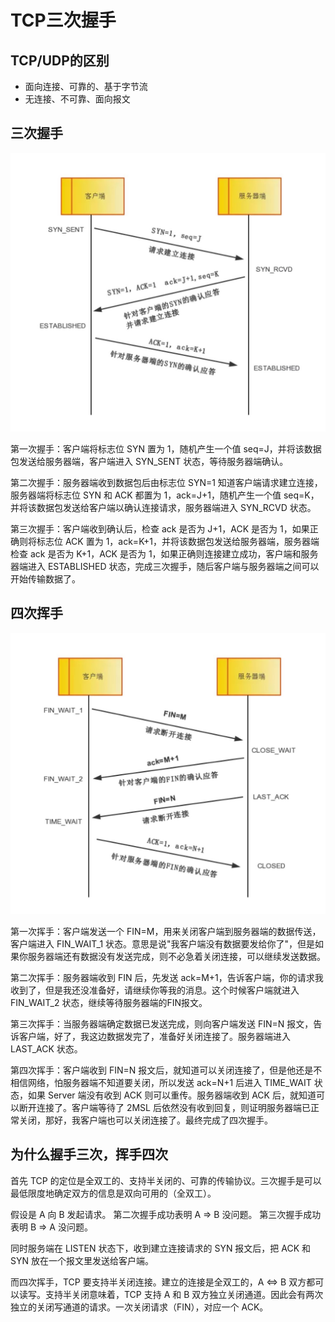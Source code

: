 # TCP三次握手

## TCP/UDP的区别

- 面向连接、可靠的、基于字节流
- 无连接、不可靠、面向报文

## 三次握手

![三次握手](https://raw.githubusercontent.com/ZhiyuSun/assets/master/pic/%E4%B8%89%E6%AC%A1%E6%8F%A1%E6%89%8B.jpg)

第一次握手：客户端将标志位 SYN 置为 1，随机产生一个值 seq=J，并将该数据包发送给服务器端，客户端进入 SYN_SENT 状态，等待服务器端确认。

第二次握手：服务器端收到数据包后由标志位 SYN=1 知道客户端请求建立连接，服务器端将标志位 SYN 和 ACK 都置为 1，ack=J+1，随机产生一个值 seq=K，并将该数据包发送给客户端以确认连接请求，服务器端进入 SYN_RCVD 状态。

第三次握手：客户端收到确认后，检查 ack 是否为 J+1，ACK 是否为 1，如果正确则将标志位 ACK 置为 1，ack=K+1，并将该数据包发送给服务器端，服务器端检查 ack 是否为 K+1，ACK 是否为 1，如果正确则连接建立成功，客户端和服务器端进入 ESTABLISHED 状态，完成三次握手，随后客户端与服务器端之间可以开始传输数据了。

## 四次挥手

![四次挥手](https://raw.githubusercontent.com/ZhiyuSun/assets/master/pic/%E5%9B%9B%E6%AC%A1%E6%8C%A5%E6%89%8B.jpg)

第一次挥手：客户端发送一个 FIN=M，用来关闭客户端到服务器端的数据传送，客户端进入 FIN_WAIT_1 状态。意思是说"我客户端没有数据要发给你了"，但是如果你服务器端还有数据没有发送完成，则不必急着关闭连接，可以继续发送数据。

第二次挥手：服务器端收到 FIN 后，先发送 ack=M+1，告诉客户端，你的请求我收到了，但是我还没准备好，请继续你等我的消息。这个时候客户端就进入 FIN_WAIT_2 状态，继续等待服务器端的FIN报文。

第三次挥手：当服务器端确定数据已发送完成，则向客户端发送 FIN=N 报文，告诉客户端，好了，我这边数据发完了，准备好关闭连接了。服务器端进入 LAST_ACK 状态。

第四次挥手：客户端收到 FIN=N 报文后，就知道可以关闭连接了，但是他还是不相信网络，怕服务器端不知道要关闭，所以发送 ack=N+1 后进入 TIME_WAIT 状态，如果 Server 端没有收到 ACK 则可以重传。服务器端收到 ACK 后，就知道可以断开连接了。客户端等待了 2MSL 后依然没有收到回复，则证明服务器端已正常关闭，那好，我客户端也可以关闭连接了。最终完成了四次握手。

## 为什么握手三次，挥手四次

首先 TCP 的定位是全双工的、支持半关闭的、可靠的传输协议。三次握手是可以最低限度地确定双方的信息是双向可用的（全双工）。

假设是 A 向 B 发起请求。 第二次握手成功表明 A => B 没问题。 第三次握手成功表明 B => A 没问题。

同时服务端在 LISTEN 状态下，收到建立连接请求的 SYN 报文后，把 ACK 和 SYN 放在一个报文里发送给客户端。

而四次挥手，TCP 要支持半关闭连接。建立的连接是全双工的，A <=> B 双方都可以读写。支持半关闭意味着，TCP 支持 A 和 B 双方独立关闭通道。因此会有两次独立的关闭写通道的请求。一次关闭请求（FIN），对应一个 ACK。

